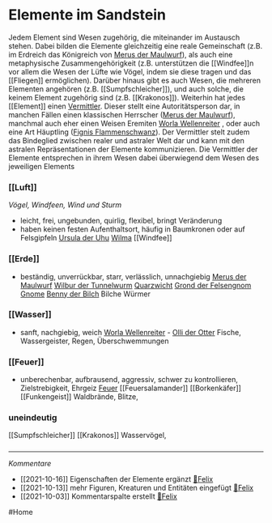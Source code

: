 # Elemente im Sandstein
Jedem Element sind Wesen zugehörig, die miteinander im Austausch stehen. Dabei bilden die Elemente gleichzeitig eine reale Gemeinschaft (z.B. im Erdreich das Königreich von [Merus der Maulwurf](Bewohner/Merus%20der%20Maulwurf.md)), als auch eine metaphysische Zusammengehörigkeit (z.B. unterstützen die [[Windfee]]n vor allem die Wesen der Lüfte wie Vögel, indem sie diese tragen und das [[Fliegen]] ermöglichen). Darüber hinaus gibt es auch Wesen, die mehreren Elementen angehören (z.B. [[Sumpfschleicher]]), und auch solche, die keinem Element zugehörig sind (z.B. [[Krakonos]]).
Weiterhin hat jedes [[Element]] einen [Vermittler](Vermittler.md). Dieser stellt eine Autoritätsperson dar, in manchen Fällen einen klassischen Herrscher ([Merus der Maulwurf](Bewohner/Merus%20der%20Maulwurf.md)), manchmal auch eher einen Weisen Eremiten [Worla Wellenreiter](Bewohner/Worla%20Wellenreiter.md) , oder auch eine Art Häuptling ([Fignis Flammenschwanz](Bewohner/Fignis%20Flammenschwanz.md)). Der Vermittler stelt zudem das Bindeglied zwischen realer und astraler Welt dar und kann mit den astralen Repräsentationen der Elemente kommunizieren. 
Die Vermittler der Elemente entsprechen in ihrem Wesen dabei überwiegend dem Wesen des jeweiligen Elements

### [[Luft]]
*Vögel, Windfeen, Wind und Sturm*
- leicht, frei, ungebunden, quirlig, flexibel, bringt Veränderung
- haben keinen festen Aufenthaltsort, häufig in Baumkronen oder auf Felsgipfeln
[Ursula der Uhu](Bewohner/Ursula%20der%20Uhu.md) 
[Wilma](Bewohner/Wilma.md)
[[Windfee]]

### [[Erde]]
- beständig, unverrückbar, starr, verlässlich, unnachgiebig
[Merus der Maulwurf](Bewohner/Merus%20der%20Maulwurf.md) 
[Wilbur der Tunnelwurm](Bewohner/Wilbur%20der%20Tunnelwurm.md)
[Quarzwicht](Quarzwicht)
[Grond der Felsengnom](Bewohner/Grond%20der%20Felsengnom.md)
[Gnome](Bewohner/Gnome.md)
[Benny der Bilch](Bewohner/Benny%20der%20Bilch.md)
Bilche
Würmer

### [[Wasser]]
- sanft, nachgiebig, weich 
[Worla Wellenreiter](Bewohner/Worla%20Wellenreiter.md) -
[Olli der Otter](Bewohner/Olli%20der%20Otter.md)
Fische, Wassergeister, Regen, Überschwemmungen

### [[Feuer]]
- unberechenbar, aufbrausend, aggressiv, schwer zu kontrollieren, Zielstrebigkeit, Ehrgeiz
[Feuer](Feuer) 
[[Feuersalamander]]
[[Borkenkäfer]]
[[Funkengeist]]
Waldbrände, Blitze, 

### uneindeutig
[[Sumpfschleicher]]
[[Krakonos]]
Wasservögel, 

#####
---
*Kommentare*
- [[2021-10-16]] Eigenschaften der Elemente ergänzt [🐨Felix](Stuff/🐨Felix.md)
- [[2021-10-13]] mehr Figuren, Kreaturen und Entitäten eingefügt [🐨Felix](Stuff/🐨Felix.md)
- [[2021-10-03]] Kommentarspalte erstellt [🐨Felix](Stuff/🐨Felix.md)

#Home